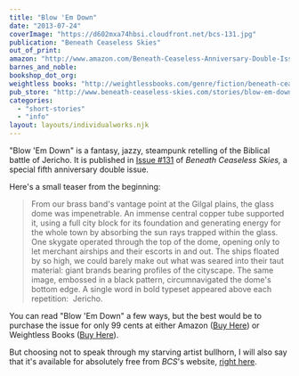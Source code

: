 ```yaml
---
title: "Blow 'Em Down"
date: "2013-07-24"
coverImage: "https://d602mxa74hbsi.cloudfront.net/bcs-131.jpg"
publication: "Beneath Ceaseless Skies"
out_of_print:
amazon: "http://www.amazon.com/Beneath-Ceaseless-Anniversary-Double-Issue-ebook/dp/B00FDUE076/"
barnes_and_noble:
bookshop_dot_org:
weightless books: "http://weightlessbooks.com/genre/fiction/beneath-ceaseless-skies-12-month-subscription"
pub_store: "http://www.beneath-ceaseless-skies.com/stories/blow-em-down/"
categories:
  - "short-stories"
  - "info"
layout: layouts/individualworks.njk
---
```


"Blow 'Em Down" is a fantasy, jazzy, steampunk retelling of the Biblical battle of Jericho. It is published in [Issue #131](http://www.beneath-ceaseless-skies.com/issues/issue-131-fifth-anniversary-double-issue/ "Issue 131") of _Beneath Ceaseless Skies,_ a special fifth anniversary double issue.

Here's a small teaser from the beginning:

> From our brass band's vantage point at the Gilgal plains, the glass dome was impenetrable. An immense central copper tube supported it, using a full city block for its foundation and generating energy for the whole town by absorbing the sun rays trapped within the glass. One skygate operated through the top of the dome, opening only to let merchant airships and their escorts in and out. The ships floated by so high, we could barely make out what was seared into their taut material: giant brands bearing profiles of the cityscape. The same image, embossed in a black pattern, circumnavigated the dome's bottom edge. A single word in bold typeset appeared above each repetition:  Jericho.

You can read "Blow 'Em Down" a few ways, but the best would be to purchase the issue for only 99 cents at either Amazon ([Buy Here](http://www.amazon.com/Beneath-Ceaseless-Anniversary-Double-Issue-ebook/dp/B00FDUE076/ "Amazon Buy Link")) or Weightless Books ([Buy Here](http://weightlessbooks.com/genre/fiction/beneath-ceaseless-skies-12-month-subscription/ "Weightless Books Buy Link")).

But choosing not to speak through my starving artist bullhorn, I will also say that it's available for absolutely free from _BCS_'s website, [right here](http://www.beneath-ceaseless-skies.com/stories/blow-em-down/ "Full Text Blow 'Em Down").
